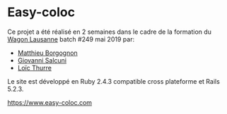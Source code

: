 # Easy-coloc

Ce projet a été réalisé en 2 semaines dans le cadre de la formation du [Wagon Lausanne](https://www.lewagon.com/) batch #249 mai 2019 par:

* [Matthieu Borgognon](https://github.com/matbgn)
* [Giovanni Salcuni](https://github.com/Giovanni532)
* [Loïc Thurre](https://github.com/LCthur)

Le site est développé en Ruby 2.4.3 compatible cross plateforme et Rails 5.2.3.

https://www.easy-coloc.com

